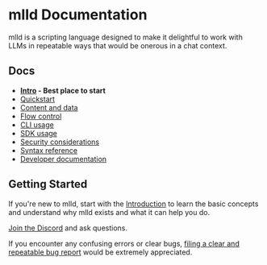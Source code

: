 # mlld Documentation

mlld is a scripting language designed to make it delightful to work with LLMs in repeatable ways that would be onerous in a chat context. 

## Docs

- **[Intro](./introduction.md) - Best place to start**
- [Quickstart](./quickstart.md)
- [Content and data](./content-and-data.md)
- [Flow control](./flow-control.md)
- [CLI usage](./cli.md)
- [SDK usage](./sdk.md)
- [Security considerations](./security.md)
- [Syntax reference](./reference.md)
- [Developer documentation](https://github.com/mlld-lang/mlld/tree/main/docs/dev)
## Getting Started

If you're new to mlld, start with the [Introduction](./introduction.md) to learn the basic concepts and understand why mlld exists and what it can help you do.

[Join the Discord](https://discord.gg/mlld) and ask questions.

If you encounter any confusing errors or clear bugs, [filing a clear and repeatable bug report](https://github.com/mlld-lang/mlld/issues/new?template=bug_report.md) would be extremely appreciated.
